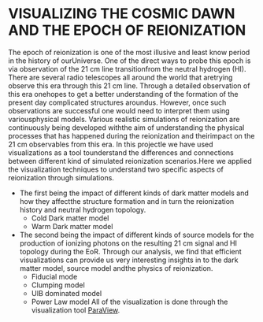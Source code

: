 # VISUALIZING THE COSMIC DAWN AND THE EPOCH OF REIONIZATION
The epoch of reionization is one of the most illusive and least know period in the history of ourUniverse. One of the direct ways to probe this epoch is via observation of the 21 cm line transitionfrom the neutral hydrogen (HI). There are several radio telescopes all around the world that aretrying observe this era through this 21 cm line.  Through a detailed observation of this era onehopes to get a better understanding of the formation of the present day complicated structures aroundus. However, once such observations are successful one would need to interpret them using variousphysical models. Various realistic simulations of reionization are continuously being developed withthe aim of understanding the physical processes that has happened during the reionization and theirimpact on the 21 cm observables from this era. In this projectIe we have used visualizations as a tool tounderstand the differences and connections between different kind of simulated reionization scenarios.Here we applied the visualization techniques to understand two specific aspects of reionization through simulations. 
* The first being the impact of different kinds of dark matter models and how they affectthe structure formation and in turn the reionization history and neutral hydrogen topology. 
  * Cold Dark matter model
  * Warm Dark matter model
* The second being the impact of different kinds of source models for the production of ionizing photons on the resulting 21 cm signal and HI topology during the EoR. Through our analysis, we find that efficient visualizations can provide us very interesting insights in to the dark matter model, source model andthe physics of reionization.
  * Fiducial mode
  * Clumping model
  * UIB dominated model
  * Power Law model
All of the visualization is done through the visualization tool [ParaView](https://www.paraview.org).
